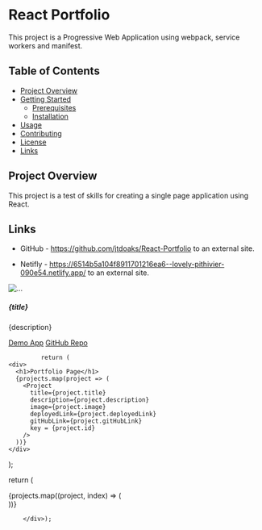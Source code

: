 # React Portfolio
This project is a Progressive Web Application using webpack, service workers and manifest.

## Table of Contents

- [Project Overview](#project-overview)
- [Getting Started](#getting-started)
  - [Prerequisites](#prerequisites)
  - [Installation](#installation)
- [Usage](#usage)
- [Contributing](#contributing)
- [License](#license)
- [Links](#links)

## Project Overview

This project is a test of skills for creating a single page application using React.



## Links

- GitHub - https://github.com/jtdoaks/React-Portfolio to an external site. 

- Netifly - https://6514b5a104f8911701216ea6--lovely-pithivier-090e54.netlify.app/ to an external site. 


 <div className="col-md-4">
                <img src={image} className="project-img rounded-start" alt="..." />
            </div>
            <div className="col-md-8">
                <div className="card-body">
                    <h5 className="card-title">{title}</h5>
                    <p className="card-text">{description}</p> 
                </div>
                <div className="card-body container-fluid">
                    <a href={deployedLink} className="card-link">Demo App</a>
                    <a href={gitHubLink} className="card-link">GitHub Repo</a>
                </div>
            </div>

             return (
    <div>
      <h1>Portfolio Page</h1>
      {projects.map(project => (
        <Project
          title={project.title}
          description={project.description}
          image={project.image}
          deployedLink={project.deployedLink}
          gitHubLink={project.gitHubLink}
          key = {project.id}
        />
      ))}
    </div>
  );

   return (
        <div className="project-cards col-md-3 mb-4 mb-3" >
            <div className="row ">
                {projects.map((project, index) => (
                    <div key={index} className="projectCards">
                        <ProjectInfo
                            title={project.title}
                            description={project.description}
                            image={project.image}
                            deployedLink={project.deployedLink}
                            gitHubLink={project.gitHubLink}
                        />
                    </div>
                ))}
            </div>

        </div>);